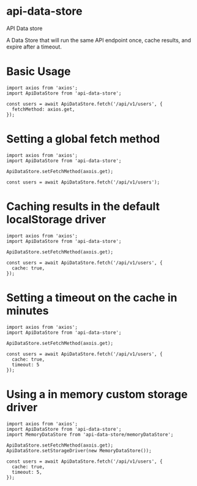 # api-data-store
API Data store

A Data Store that will run the same API endpoint once, cache results, and expire after a timeout.

# Basic Usage

```
import axios from 'axios';
import ApiDataStore from 'api-data-store';

const users = await ApiDataStore.fetch('/api/v1/users', {
  fetchMethod: axios.get,
});
```

# Setting a global fetch method

```
import axios from 'axios';
import ApiDataStore from 'api-data-store';

ApiDataStore.setFetchMethod(axois.get);

const users = await ApiDataStore.fetch('/api/v1/users');
```

# Caching results in the default localStorage driver

```
import axios from 'axios';
import ApiDataStore from 'api-data-store';

ApiDataStore.setFetchMethod(axois.get);

const users = await ApiDataStore.fetch('/api/v1/users', {
  cache: true,
});
```

# Setting a timeout on the cache in minutes

```
import axios from 'axios';
import ApiDataStore from 'api-data-store';

ApiDataStore.setFetchMethod(axois.get);

const users = await ApiDataStore.fetch('/api/v1/users', {
  cache: true,
  timeout: 5
});
```

# Using a in memory custom storage driver

```
import axios from 'axios';
import ApiDataStore from 'api-data-store';
import MemoryDataStore from 'api-data-store/memoryDataStore';

ApiDataStore.setFetchMethod(axois.get);
ApiDataStore.setStorageDriver(new MemoryDataStore());

const users = await ApiDataStore.fetch('/api/v1/users', {
  cache: true,
  timeout: 5,
});
```